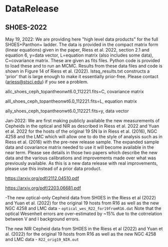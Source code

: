 # DataRelease

## SH0ES-2022

May 19, 2022:
We are providing here "high level data products" for the full SH0ES+Panthon+ ladder.  The data is provided in the compact matrix form (linear equations) given in the paper, Riess et al. 2022, section 2.1 and equation 6, y=data vector, L=equation matrix (also includes some data), C=covariance matrix.  These are given as fits files.  Python code is provided to load these and to run an MCMC.  Results from these data files and code is shown in Figure 14 of Riess et al. (2022).  lstsq_results.txt constructs a 'prior' that is large enough to make it essentially prior-free. Please contact (ariess@stsci.edu) if you see a problem.

allc_shoes_ceph_topantheonwt6.0_112221.fits=C, covariance matrix

alll_shoes_ceph_topantheonwt6.0_112221.fits=L, equation matrix

ally_shoes_ceph_topantheonwt6.0_112221.fits=y, data vector



Jan-2022: We are first making publicly available the new measurements of Cepheids in the optical and NIR as described in Riess et al. 2022 and Yuan et al. 2022
for the hosts of the original 19 SN Ia in Riess et al. (2016), NGC 4258 and the LMC which will allow one to do the style of analysis such as in Riess et al. (2016) with the pre-new release sample.  The expanded sample data and covariance matrix needed to use it will become available in the near term.  Please see details in those two papers which describe the new data and the various calibrations and improvements made over what was previously available.  As this is a new data release with real improvements, please use this instead of a prior data product.

https://arxiv.org/pdf/2112.04510.pdf

https://arxiv.org/pdf/2203.06681.pdf

-The new optical-only Cepheid data from SH0ES in the Riess et al (2022) and Yuan et al. (2022) for the original 19 hosts from R16 as well as the new NGC 4258 and LMC data - `optical_wes_R22_for19fromR16.dat`   Note that the optical Wesenheit errors are over-estimated by ~15% due to the cotrrelation between V and I background errors.

The new NIR Cepheid data from SH0ES in the Riess et al (2022) and Yuan et al. (2022) for the original 19 hosts from R16 as well as the new NGC 4258 and LMC data - `R22_orig19_NIR.out`
